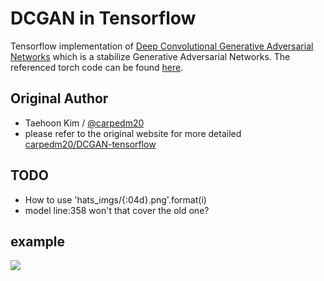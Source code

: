 # DCGAN in Tensorflow

Tensorflow implementation of [Deep Convolutional Generative Adversarial Networks](http://arxiv.org/abs/1511.06434) which is a stabilize Generative Adversarial Networks. The referenced torch code can be found [here](https://github.com/soumith/dcgan.torch).

## Original Author
- Taehoon Kim / [@carpedm20](http://carpedm20.github.io/)
- please refer to the original website for more detailed [carpedm20/DCGAN-tensorflow](https://github.com/carpedm20/DCGAN-tensorflow)

## TODO

- How to use 'hats_imgs/{:04d}.png'.format(i)
- model line:358 won't that cover the old one?

## example

![](/translate.gif)